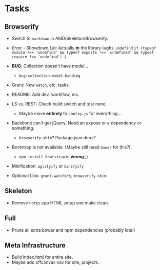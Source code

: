 Tasks
=====

## Browserify

* Switch to `markdown` in AMD/Skeleton/Browserify.
* *Error - Showdown Lib*: Actually **in** the library (ugh). `undefind`
  `if (typeof module !== 'undefind' && typeof exports !== 'undefined' && typeof require !== 'undefind') {`


* **BUG**: Collection doesn't have model...
    * `bug-collection-model-binding`

* Grunt: New `watch`, etc. tasks
* README: Add dev. workflow, etc.
* LS vs. REST: Check build switch and test more.
    * Maybe move **entirely** to `config.js` for everything...
* Backbone can't get jQuery. Need an expose or a dependency or something.
    * `browserify-shim`? Package.json deps?
* Bootstrap is not available. (Maybe still need `bower` for this?).
    * `npm install bootstrap` is **wrong** ;)
* Minification: `uglifyify` or `minifyify`
* Optional Libs: `grunt-watchify`, `browserify-shim`.

## Skeleton

* Remove `notes` app HTML setup and make clean.

## Full

* Prune all extra bower and npm dependencies (probably lots!)

## Meta Infrastructure

* Build index.html for entire site.
* Maybe add offcanvas nav for site, projects.
